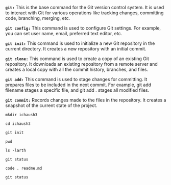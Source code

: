 **`git:`** This is the base command for the Git version control system. It is used to interact with Git for various operations like tracking changes, committing code, branching, merging, etc.

**`git config:`** This command is used to configure Git settings. For example, you can set user name, email, preferred text editor, etc.

**`git init:`** This command is used to initialize a new Git repository in the current directory. It creates a new repository with an initial commit.

**`git clone:`** This command is used to create a copy of an existing Git repository. It downloads an existing repository from a remote server and creates a local copy with all the commit history, branches, and files.

**`git add:`** This command is used to stage changes for committing. It prepares files to be included in the next commit. For example, git add filename stages a specific file, and git add . stages all modified files.

**`git commit:`** Records changes made to the files in the repository. It creates a snapshot of the current state of the project.


```
mkdir ichaush3
```
```
cd ichaush3
```
```
git init
```
```
pwd
```
```
ls -larth
```
```
git status
```
```
code . readme.md
```
```
git status
```
